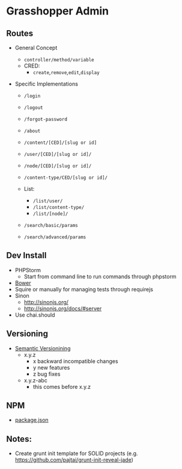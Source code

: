 # Grasshopper Admin

## Routes
* General Concept
    * `controller/method/variable`
    * CRED:
        * `create`,`remove`,`edit`,`display`

* Specific Implementations
    * `/login`
    * `/logout`
    * `/forgot-password`
    * `/about`

    * `/content/[CED]/[slug or id]`
    * `/user/[CED]/[slug or id]/`
    * `/node/[CED]/[slug or id]/`
    * `/content-type/CED/[slug or id]/`

    * List:
        * `/list/user/`
        * `/list/content-type/`
        * `/list/[node]/`

    * `/search/basic/params`
    * `/search/advanced/params`


## Dev Install

* PHPStorm
    * Start from command line to run commands through phpstorm
* [Bower](http://bower.io/)
* Squire or manually for managing tests through requirejs
* Sinon
    * http://sinonjs.org/
    * http://sinonjs.org/docs/#server
* Use chai.should


## Versioning

* [Semantic Versionining](http://semver.org/)
    * x.y.z
        * x backward incompatible changes
        * y new features
        * z bug fixes
    * x.y.z-abc
        * this comes before x.y.z

## NPM

* [package.json](https://npmjs.org/doc/json.html)

## Notes:

* Create grunt init template for SOLID projects (e.g. https://github.com/pajtai/grunt-init-reveal-jade)
